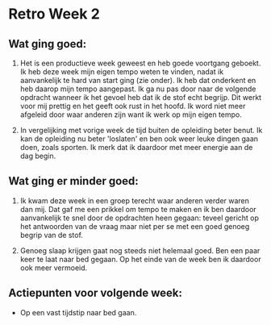 # Retro Week 2

## Wat ging goed:

1. Het is een productieve week geweest en heb goede voortgang geboekt. Ik heb deze week mijn eigen tempo weten te vinden, nadat ik aanvankelijk te hard van start ging (zie onder). Ik heb dat onderkent en heb daarop mijn tempo aangepast. Ik ga nu pas door naar de volgende opdracht wanneer ik het gevoel heb dat ik de stof echt begrijp. Dit werkt voor mij prettig en het geeft ook rust in het hoofd. Ik word niet meer afgeleid door waar anderen zijn want ik werk op mijn eigen tempo.

2. In vergelijking met vorige week de tijd buiten de opleiding beter benut. Ik kan de opleiding nu beter 'loslaten' en ben ook weer leuke dingen gaan doen, zoals sporten. Ik merk dat ik daardoor met meer energie aan de dag begin.

## Wat ging er minder goed:

1. Ik kwam deze week in een groep terecht waar anderen verder waren dan mij. Dat gaf me een prikkel om tempo te maken en ik ben daardoor aanvankelijk te snel door de opdrachten heen gegaan: teveel gericht op het antwoorden van de vraag maar niet per se met een goed genoeg begrip van de stof.

2. Genoeg slaap krijgen gaat nog steeds niet helemaal goed. Ben een paar keer te laat naar bed gegaan. Op het einde van de week ben ik daardoor ook meer vermoeid.

## Actiepunten voor volgende week:

- Op een vast tijdstip naar bed gaan.
